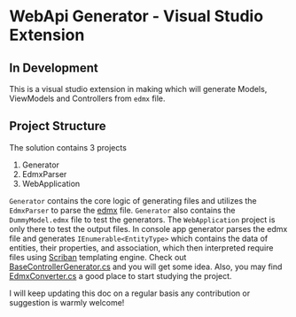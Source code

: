 # WebApi Generator - Visual Studio Extension

## In Development

This is a visual studio extension in making which will generate Models, ViewModels and Controllers from `edmx` file.

## Project Structure

The solution contains 3 projects

1. Generator
2. EdmxParser
3. WebApplication

`Generator` contains the core logic of generating files and utilizes the `EdmxParser` to parse the [edmx](https://www.entityframeworktutorial.net/model-first-with-entity-framework.aspx) file. `Generator` also contains the `DummyModel.edmx` file to test the generators. The `WebApplication` project is only there to test the output files. In console app generator parses the edmx file and generates `IEnumerable<EntityType>` which contains the data of entities, their properties, and association, which then interpreted require files using [Scriban](https://github.com/lunet-io/scriban) templating engine. Check out [BaseControllerGenerator.cs](https://github.com/kudchikarsk/webapi-generator/blob/master/Generator/ControllerGenerator/BaseControllerGenerator.cs) and you will get some idea. Also, you may find [EdmxConverter.cs](https://github.com/kudchikarsk/webapi-generator/blob/master/EdmxParser/EdmxConverter.cs) a good place to start studying the project.

I will keep updating this doc on a regular basis any contribution or suggestion is warmly welcome!



